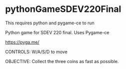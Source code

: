 # pythonGameSDEV220Final

This requires python and pygame-ce to run

Python game for SDEV 220 final. Uses Pygame-ce

https://pyga.me/

CONTROLS: W/A/S/D to move

OBJECTIVE: Collect the three coins as fast as possible.
